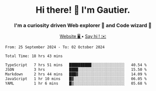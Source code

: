 <h1 align="center">Hi there! 👋 I'm Gautier.</h1>
<h3 align="center">I'm a curiosity driven Web explorer 🚀 and Code wizard 🧙</h3>

<p align="center">
  <a href="https://xisabla.github.io/">Website 🖥️ </a> •
  <a href="mailto:xisabla.dev@gmail.com">Say hi ! ✉️</a>
</p>

<!--START_SECTION:waka-->

```txt
From: 25 September 2024 - To: 02 October 2024

Total Time: 18 hrs 43 mins

TypeScript   7 hrs 51 mins   ██████████░░░░░░░░░░░░░░░   40.54 %
JSON         3 hrs           ████░░░░░░░░░░░░░░░░░░░░░   15.50 %
Markdown     2 hrs 44 mins   ███▓░░░░░░░░░░░░░░░░░░░░░   14.09 %
JavaScript   1 hr 10 mins    █▓░░░░░░░░░░░░░░░░░░░░░░░   06.05 %
YAML         1 hr 6 mins     █▒░░░░░░░░░░░░░░░░░░░░░░░   05.68 %
```

<!--END_SECTION:waka-->
